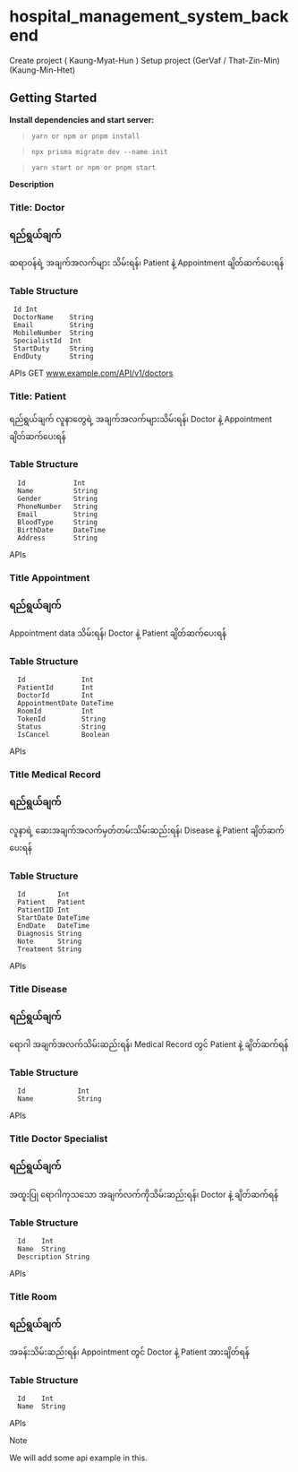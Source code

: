 # hospital_management_system_backend

Create project ( Kaung-Myat-Hun )
Setup project (GerVaf / That-Zin-Min) (Kaung-Min-Htet)

## Getting Started

**Install dependencies and start server:**
>```yarn or npm or pnpm install```

>```npx prisma migrate dev --name init```

>```yarn start or npm or pnpm start```


**Description**

### Title: Doctor 

### ရည်ရွယ်ချက်
ဆရာဝန်ရဲ့ အချက်အလက်များ သိမ်းရန်၊ Patient နဲ့ Appointment ချိတ်ဆက်ပေးရန်

### Table Structure
```
 Id Int
 DoctorName    String
 Email         String
 MobileNumber  String
 SpecialistId  Int            
 StartDuty     String
 EndDuty       String
```
APIs
GET www.example.com/API/v1/doctors

### Title: Patient

ရည်ရွယ်ချက်
လူနာတွေရဲ့ အချက်အလက်များသိမ်းရန်၊ Doctor နဲ့ Appointment ချိတ်ဆက်ပေးရန်

### Table Structure
```
  Id            Int    
  Name          String   
  Gender        String 
  PhoneNumber   String   
  Email         String   
  BloodType     String  
  BirthDate     DateTime  
  Address       String
```

APIs

### Title Appointment

### ရည်ရွယ်ချက်
Appointment data သိမ်းရန်၊ Doctor နဲ့ Patient ချိတ်ဆက်ပေးရန်

### Table Structure
```
  Id              Int  
  PatientId       Int
  DoctorId        Int
  AppointmentDate DateTime
  RoomId          Int
  TokenId         String 
  Status          String  
  IsCancel        Boolean
```
APIs

### Title Medical Record

### ရည်ရွယ်ချက်
လူနာရဲ့ ဆေးအချက်အလက်မှတ်တမ်းသိမ်းဆည်းရန်၊ Disease နဲ့ Patient ချိတ်ဆက်ပေးရန် 

### Table Structure
```
  Id        Int   
  Patient   Patient 
  PatientID Int   
  StartDate DateTime
  EndDate   DateTime
  Diagnosis String
  Note      String
  Treatment String
```
APIs

### Title Disease

### ရည်ရွယ်ချက်
ရောဂါ အချက်အလက်သိမ်းဆည်းရန်၊ Medical Record တွင် Patient နဲ့ ချိတ်ဆက်ရန်

### Table Structure
```
  Id             Int   
  Name           String
 ```
APIs

### Title Doctor Specialist

### ရည်ရွယ်ချက်
အထူးပြု ရောဂါကုသသော အချက်လက်ကိုသိမ်းဆည်းရန်၊ Doctor နဲ့ ချိတ်ဆက်ရန်

### Table Structure
```
  Id    Int   
  Name  String
  Description String
```
APIs

### Title Room

### ရည်ရွယ်ချက်
အခန်းသိမ်းဆည်းရန်၊ Appointment တွင် Doctor နဲ့ Patient အားချိတ်ရန်

### Table Structure
```
  Id    Int   
  Name  String
```
APIs

> [!NOTE]
> We will add some api example in this.
